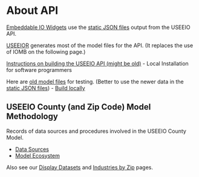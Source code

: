# About API

[Embeddable IO Widgets](../../charts) use the [static JSON files](https://github.com/modelearth/io/tree/main/build/api) output from the USEEIO API.

[USEEIOR](https://github.com/USEPA/USEEIOR) generates most of the model files for the API. (It replaces the use of IOMB on the following page.)  

[Instructions on building the USEEIO API (might be old)](https://github.com/USEPA/USEEIO_API/wiki/Build) - Local Installation for software programmers


Here are [old model files](https://www.dropbox.com/sh/af48m0jsusgr3jg/AACzBSJwujR6LU0jZBhAzys6a?dl=0) for testing. (Better to use the newer data in the [static JSON files](https://github.com/modelearth/io/tree/main/build/api)) - [Build locally](../../charts/#build)


<h2 id="countymodel"> USEEIO County (and Zip Code) Model Methodology</h2>

<p>Records of data sources and procedures involved in the USEEIO County Model.</p>

<div id="content">
<ul>
<li><a href="#datasources">Data Sources</a></li>
<li><a href="#ecosystem">Model Ecosystem</a></li>
<!--<li><a href="#methodology">Estimation Methodology and Decision process</a></li>-->
</ul>


Also see our [Display Datasets](../../../localsite/info/data/) and [Industries by Zip](../../../community/industries/) pages.  


